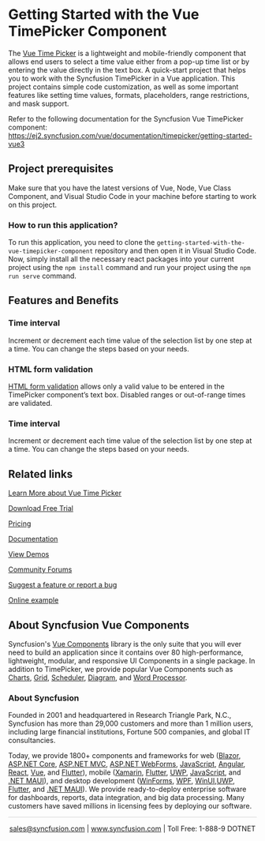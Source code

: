 # Getting Started with the Vue TimePicker Component

The [Vue Time Picker](https://www.syncfusion.com/vue-components/vue-timepicker?utm_source=github&utm_medium=listing&utm_campaign=vue-timepicker-github-samples) is a lightweight and mobile-friendly component that allows end users to select a time value either from a pop-up time list or by entering the value directly in the text box. A quick-start project that helps you to work with the Syncfusion TimePicker in a Vue application. This project contains simple code customization, as well as some important features like setting time values, formats, placeholders, range restrictions, and mask support.

Refer to the following documentation for the Syncfusion Vue TimePicker component: 
https://ej2.syncfusion.com/vue/documentation/timepicker/getting-started-vue3

## Project prerequisites

Make sure that you have the latest versions of Vue, Node, Vue Class Component, and Visual Studio Code in your machine before starting to work on this project.

### How to run this application?

To run this application, you need to clone the `getting-started-with-the-vue-timepicker-component` repository and then open it in Visual Studio Code. Now, simply install all the necessary react packages into your current project using the `npm install` command and run your project using the `npm run serve` command.


## Features and Benefits

### Time interval

Increment or decrement each time value of the selection list by one step at a time. You can change the steps based on your needs.

### HTML form validation

[HTML form validation](https://ej2.syncfusion.com/vue/documentation/timepicker/how-to/client-side-validation-using-form-validator?utm_source=github&utm_medium=listing&utm_campaign=vue-timepicker-github-samples) allows only a valid value to be entered in the TimePicker component’s text box. Disabled ranges or out-of-range times are validated.

### Time interval

Increment or decrement each time value of the selection list by one step at a time. You can change the steps based on your needs.

## Related links
[Learn More about Vue Time Picker](https://www.syncfusion.com/vue-components/vue-timepicker?utm_source=github&utm_medium=listing&utm_campaign=vue-timepicker-github-samples)

[Download Free Trial](https://www.syncfusion.com/downloads/vue?utm_source=github&utm_medium=listing&utm_campaign=vue-timepicker-github-samples)

[Pricing](https://www.syncfusion.com/sales/teamlicense?utm_source=github&utm_medium=listing&utm_campaign=vue-timepicker-github-samples)

[Documentation](https://helpej2.syncfusion.com/vue/documentation/timepicker/getting-started?utm_source=github&utm_medium=listing&utm_campaign=vue-timepicker-github-samples)

[View Demos](https://github.com/SyncfusionExamples/getting-started-with-the-vue-timepicker-component?utm_source=github&utm_medium=listing&utm_campaign=vue-timepicker-github-samples)

[Community Forums](https://www.syncfusion.com/forums/vue-components?utm_source=github&utm_medium=listing&utm_campaign=vue-timepicker-github-samples)

[Suggest a feature or report a bug](https://www.syncfusion.com/feedback/vue?utm_source=github&utm_medium=listing&utm_campaign=vue-timepicker-github-samples)

[Online example](https://ej2.syncfusion.com/vue/demos/#/bootstrap5/timepicker/default.html?utm_source=github&utm_medium=listing&utm_campaign=vue-timepicker-github-samples)

## About Syncfusion Vue Components

Syncfusion's [Vue Components](https://www.syncfusion.com/vue-components?utm_source=github&utm_medium=listing&utm_campaign=vue-timepicker-github-samples) library is the only suite that you will ever need to build an application since it contains over 80 high-performance, lightweight, modular, and responsive UI Components in a single package. In addition to TimePicker, we provide popular Vue Components such as [Charts](https://www.syncfusion.com/vue-components/vue-charts?utm_source=github&utm_medium=listing&utm_campaign=vue-timepicker-github-samples), [Grid](https://www.syncfusion.com/vue-components/vue-grid?utm_source=github&utm_medium=listing&utm_campaign=vue-timepicker-github-samples), [Scheduler](https://www.syncfusion.com/vue-components/vue-scheduler?utm_source=github&utm_medium=listing&utm_campaign=vue-timepicker-github-samples), [Diagram](https://www.syncfusion.com/vue-components/vue-diagram?utm_source=github&utm_medium=listing&utm_campaign=vue-timepicker-github-samples), and [Word Processor](https://www.syncfusion.com/vue-components/vue-word-processor?utm_source=github&utm_medium=listing&utm_campaign=vue-timepicker-github-samples).

### About Syncfusion
Founded in 2001 and headquartered in Research Triangle Park, N.C., Syncfusion has more than 29,000 customers and more than 1 million users, including large financial institutions, Fortune 500 companies, and global IT consultancies.

Today, we provide 1800+ components and frameworks for web ([Blazor](https://www.syncfusion.com/blazor-components?utm_source=github&utm_medium=listing&utm_campaign=vue-timepicker-github-samples), [ASP.NET Core](https://www.syncfusion.com/aspnet-core-ui-controls?utm_source=github&utm_medium=listing&utm_campaign=vue-timepicker-github-samples), [ASP.NET MVC](https://www.syncfusion.com/aspnet-mvc-ui-controls?utm_source=github&utm_medium=listing&utm_campaign=vue-timepicker-github-samples), [ASP.NET WebForms](https://www.syncfusion.com/jquery/aspnet-webforms-ui-controls?utm_source=github&utm_medium=listing&utm_campaign=vue-timepicker-github-samples), [JavaScript](https://www.syncfusion.com/javascript-ui-controls?utm_source=github&utm_medium=listing&utm_campaign=vue-timepicker-github-samples), [Angular](https://www.syncfusion.com/angular-components?utm_source=github&utm_medium=listing&utm_campaign=vue-timepicker-github-samples), [React](https://www.syncfusion.com/react-components?utm_source=github&utm_medium=listing&utm_campaign=vue-timepicker-github-samples), [Vue](https://www.syncfusion.com/vue-components?utm_source=github&utm_medium=listing&utm_campaign=vue-timepicker-github-samples), and [Flutter](https://www.syncfusion.com/flutter-widgets?utm_source=github&utm_medium=listing&utm_campaign=vue-timepicker-github-samples)), mobile ([Xamarin](https://www.syncfusion.com/xamarin-ui-controls?utm_source=github&utm_medium=listing&utm_campaign=vue-timepicker-github-samples), [Flutter](https://www.syncfusion.com/flutter-widgets?utm_source=github&utm_medium=listing&utm_campaign=vue-timepicker-github-samples), [UWP](https://www.syncfusion.com/uwp-ui-controls?utm_source=github&utm_medium=listing&utm_campaign=vue-timepicker-github-samples), [JavaScript](https://www.syncfusion.com/javascript-ui-controls?utm_source=github&utm_medium=listing&utm_campaign=vue-timepicker-github-samples), and [.NET MAUI](https://www.syncfusion.com/maui-controls?utm_source=github&utm_medium=listing&utm_campaign=vue-timepicker-github-samples)), and desktop development ([WinForms](https://www.syncfusion.com/winforms-ui-controls?utm_source=github&utm_medium=listing&utm_campaign=vue-timepicker-github-samples), [WPF](https://www.syncfusion.com/wpf-controls?utm_source=github&utm_medium=listing&utm_campaign=vue-timepicker-github-samples), [WinUI](https://www.syncfusion.com/winui-controls?utm_source=github&utm_medium=listing&utm_campaign=vue-timepicker-github-samples),[UWP](https://www.syncfusion.com/uwp-ui-controls?utm_source=github&utm_medium=listing&utm_campaign=vue-timepicker-github-samples), [Flutter](https://www.syncfusion.com/flutter-widgets?utm_source=github&utm_medium=listing&utm_campaign=vue-timepicker-github-samples), and [.NET MAUI](https://www.syncfusion.com/maui-controls?utm_source=github&utm_medium=listing&utm_campaign=vue-timepicker-github-samples)). We provide ready-to-deploy enterprise software for dashboards, reports, data integration, and big data processing. Many customers have saved millions in licensing fees by deploying our software.

<hr style="height:0.3px;border:none;color:lightgrey;background-color:lightgrey;" />

<p align="center">
<a href="mailto:sales@syncfusion.com?Subject=Syncfusion Vue TimePicker - GitHub" target="_top">sales@syncfusion.com</a> | <a href="https://www.syncfusion.com?utm_source=github&utm_medium=listing&utm_campaign=vue-timepicker-github-samples)">www.syncfusion.com</a> | Toll Free: 1-888-9 DOTNET <br>
</p>
